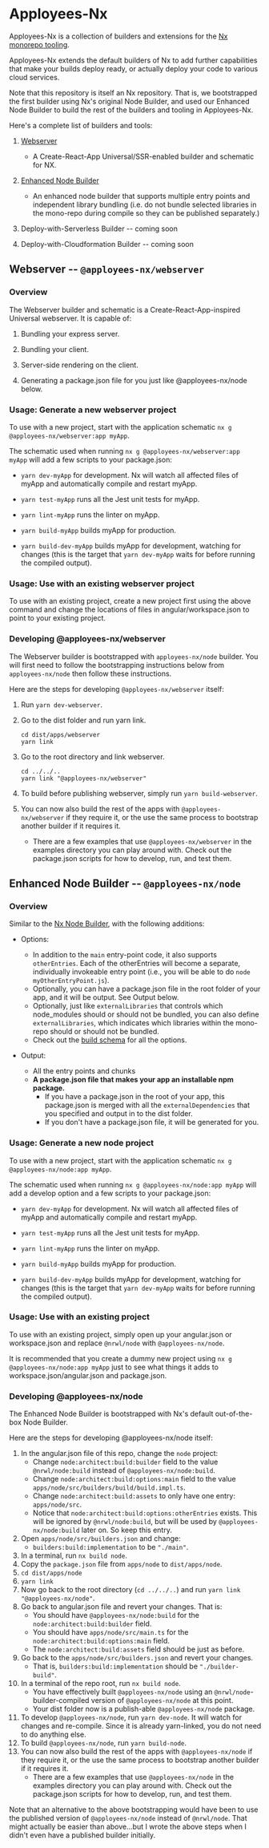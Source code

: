 # Apployees-Nx

Apployees-Nx is a collection of builders and extensions for the [Nx monorepo tooling](https://nx.dev).

Apployees-Nx extends the default builders of Nx to add further capabilities that make your builds deploy ready, or actually
deploy your code to various cloud services.

Note that this repository is itself an Nx repository. That is, we bootstrapped the first builder using Nx's original Node Builder, and used our Enhanced Node Builder to build the rest of the builders and tooling in Apployees-Nx.

Here's a complete list of builders and tools:

1. [Webserver](#webserver----apployees-nxwebserver)

   - A Create-React-App Universal/SSR-enabled builder and schematic for NX.

1. [Enhanced Node Builder](#enhanced-node-builder----apployees-nxnode)

   - An enhanced node builder that supports multiple entry points and independent library bundling (i.e. do not bundle selected libraries in the mono-repo during compile so they can be published separately.)

1. Deploy-with-Serverless Builder -- coming soon

1. Deploy-with-Cloudformation Builder -- coming soon

## Webserver -- `@apployees-nx/webserver`

### Overview

The Webserver builder and schematic is a Create-React-App-inspired Universal webserver. It is capable of:

1. Bundling your express server.

1. Bundling your client.

1. Server-side rendering on the client.

1. Generating a package.json file for you just like @apployees-nx/node below.

### Usage: Generate a new webserver project

To use with a new project, start with the application schematic `nx g @apployees-nx/webserver:app myApp`.

The schematic used when running `nx g @apployees-nx/webserver:app myApp` will add a few scripts to your package.json:

- `yarn dev-myApp` for development. Nx will watch all affected files of myApp and automatically compile and restart myApp.

- `yarn test-myApp` runs all the Jest unit tests for myApp.

- `yarn lint-myApp` runs the linter on myApp.

- `yarn build-myApp` builds myApp for production.

- `yarn build-dev-myApp` builds myApp for development, watching for changes (this is the target that `yarn dev-myApp` waits for before running the compiled output).

### Usage: Use with an existing webserver project

To use with an existing project, create a new project first using the above command and change the locations of files in angular/workspace.json to point to your existing project.

### Developing @apployees-nx/webserver

The Webserver builder is bootstrapped with `apployees-nx/node` builder. You will first need to follow the bootstrapping instructions below from `apployees-nx/node` then follow these instructions.

Here are the steps for developing `@apployees-nx/webserver` itself:

1. Run `yarn dev-webserver`.

1. Go to the dist folder and run yarn link.

   ```
   cd dist/apps/webserver
   yarn link
   ```

1. Go to the root directory and link webserver.

   ```
   cd ../../..
   yarn link "@apployees-nx/webserver"
   ```

1. To build before publishing webserver, simply run `yarn build-webserver`.

1. You can now also build the rest of the apps with `@apployees-nx/webserver` if they require it, or the use the same process to bootstrap another builder if it requires it.
   - There are a few examples that use `@apployees-nx/webserver` in the examples directory you can play around with. Check out the package.json scripts for how to develop, run, and test them.

## Enhanced Node Builder -- `@apployees-nx/node`

### Overview

Similar to the [Nx Node Builder](https://nx.dev/react/api/node/builders/build), with the following additions:

- Options:

  - In addition to the `main` entry-point code, it also supports `otherEntries`. Each of the otherEntries will become a separate, individually invokeable entry point (i.e., you will be able to do `node myOtherEntryPoint.js`).
  - Optionally, you can have a package.json file in the root folder of your app, and it will be output. See Output below.
  - Optionally, just like `externalLibraries` that controls which node_modules should or should not be bundled, you can also define `externalLibraries`, which indicates which libraries within the mono-repo should or should not be bundled.
  - Check out the [build schema](apps/node/src/builders/build/schema.json) for all the options.

- Output:
  - All the entry points and chunks
  - **A package.json file that makes your app an installable npm package.**
    - If you have a package.json in the root of your app, this package.json is merged with all the `externalDependencies` that you specified and output in to the dist folder.
    - If you don't have a package.json file, it will be generated for you.

### Usage: Generate a new node project

To use with a new project, start with the application schematic `nx g @apployees-nx/node:app myApp`.

The schematic used when running `nx g @apployees-nx/node:app myApp` will add a develop option and a few scripts to your package.json:

- `yarn dev-myApp` for development. Nx will watch all affected files of myApp and automatically compile and restart myApp.

- `yarn test-myApp` runs all the Jest unit tests for myApp.

- `yarn lint-myApp` runs the linter on myApp.

- `yarn build-myApp` builds myApp for production.

- `yarn build-dev-myApp` builds myApp for development, watching for changes (this is the target that `yarn dev-myApp` waits for before running the compiled output).

### Usage: Use with an existing project

To use with an existing project, simply open up your angular.json or workspace.json and replace `@nrwl/node` with `@apployees-nx/node`.

It is recommended that you create a dummy new project using `nx g @apployees-nx/node:app myApp` just to see what things it adds to workspace.json/angular.json and package.json.

### Developing @apployees-nx/node

The Enhanced Node Builder is bootstrapped with Nx's default out-of-the-box Node Builder.

Here are the steps for developing @apployees-nx/node itself:

1. In the angular.json file of this repo, change the `node` project:
   - Change `node:architect:build:builder` field to the value `@nrwl/node:build` instead of `@apployees-nx/node:build`.
   - Change `node:architect:build:options:main` field to the value `apps/node/src/builders/build/build.impl.ts`.
   - Change `node:architect:build:assets` to only have one entry: `apps/node/src`.
   - Notice that `node:architect:build:options:otherEntries` exists. This will be ignored by `@nrwl/node:build`, but will be used by `@apployees-nx/node:build` later on. So keep this entry.
1. Open `apps/node/src/builders.json` and change:
   - `builders:build:implementation` to be `"./main"`.
1. In a terminal, run `nx build node`.
1. Copy the `package.json` file from `apps/node` to `dist/apps/node`.
1. `cd dist/apps/node`
1. `yarn link`
1. Now go back to the root directory (`cd ../../..`) and run `yarn link "@apployees-nx/node"`.
1. Go back to angular.json file and revert your changes. That is:
   - You should have `@apployees-nx/node:build` for the `node:architect:build:builder` field.
   - You should have `apps/node/src/main.ts` for the `node:architect:build:options:main` field.
   - The `node:architect:build:assets` field should be just as before.
1. Go back to the `apps/node/src/builders.json` and revert your changes.
   - That is, `builders:build:implementation` should be `"./builder-build"`.
1. In a terminal of the repo root, run `nx build node`.
   - You have effectively built `@apployees-nx/node` using an `@nrwl/node`-builder-compiled version of `@apployees-nx/node` at this point.
   - Your dist folder now is a publish-able `@apployees-nx/node` package.
1. To develop `@apployees-nx/node`, run `yarn dev-node`. It will watch for changes and re-compile. Since it is already yarn-linked, you do not need to do anything else.
1. To build `@apployees-nx/node`, run `yarn build-node`.
1. You can now also build the rest of the apps with `@apployees-nx/node` if they require it, or the use the same process to bootstrap another builder if it requires it.
   - There are a few examples that use `@apployees-nx/node` in the examples directory you can play around with. Check out the package.json scripts for how to develop, run, and test them.

Note that an alternative to the above bootstrapping would have been to use the published version of `@apployees-nx/node` instead of `@nrwl/node`. That might actually be easier than above...but I wrote the above steps when I didn't even have a published builder initially.

